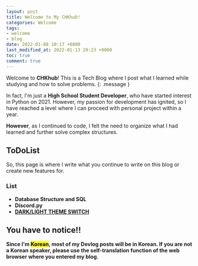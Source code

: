 ```yaml
---
layout: post
title: Welcome to My CHKhub!
categories: Welcome
tags:
- welcome
- blog
date: 2022-01-08 10:17 +0800
last_modified_at: 2022-01-13 20:23 +0800
toc: true
comment: true
---
```

Welcome to **CHKhub**! This is a Tech Blog where I post what I learned while studying and how to solve problems.
{: .message }


In fact, I'm just a **High School Student Developer**, who have started interest in Python on 2021. However, my passion for development has ignited, so I have reached a level where I can proceed with personal project within a year.


**However**, as I continued to code, I felt the need to organize what I had learned and further solve complex structures.

## ToDoList

So, this page is where I write what you continue to write on this blog or create new features for.

### List

- <strong>Database Structure and SQL<strong>
- <strong>Discord.py</strong>
- <strong>[DARK/LIGHT THEME SWITCH](https://www.youtube.com/watch?v=kZiS1QStIWc)</strong>

<!--   
1. [생활코딩 - Database](https://opentutorials.org/course/195/1467)
2. [SQL tutorial Youtube](https://www.youtube.com/watch?v=3J0n7BABEsU)
3. [SQLite3](https://docs.python.org/ko/3/library/sqlite3.html)
4. [Python Intermediate Tutorial #8 - Database Programming](https://www.youtube.com/watch?v=lFRMdGfo_XA)
5. [SQLite Databases With Python - Full Course](https://www.youtube.com/watch?v=byHcYRpMgI4)
6. [Python SQLite Tutorial: Complete Overview - Creating a Database, Table, and Running Queries](https://www.youtube.com/watch?v=pd-0G0MigUA)
 -->

## You have to notice!!

Since I'm <mark>Korean</mark>, most of my Devlog posts will be in Korean. If you are not a Korean speaker, please use the self-translation function of the web browser where you entered my blog.
